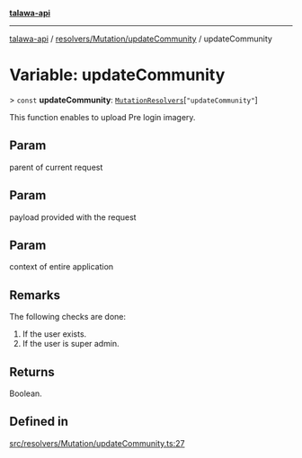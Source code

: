 [**talawa-api**](../../../../README.md)

***

[talawa-api](../../../../modules.md) / [resolvers/Mutation/updateCommunity](../README.md) / updateCommunity

# Variable: updateCommunity

\> `const` **updateCommunity**: [`MutationResolvers`](../../../../types/generatedGraphQLTypes/type-aliases/MutationResolvers.md)\[`"updateCommunity"`\]

This function enables to upload Pre login imagery.

## Param

parent of current request

## Param

payload provided with the request

## Param

context of entire application

## Remarks

The following checks are done:
1. If the user exists.
2. If the user is super admin.

## Returns

Boolean.

## Defined in

[src/resolvers/Mutation/updateCommunity.ts:27](https://github.com/PalisadoesFoundation/talawa-api/blob/3a5276aff43f5de4f7fab3ec9683a420dcdc7a06/src/resolvers/Mutation/updateCommunity.ts#L27)
